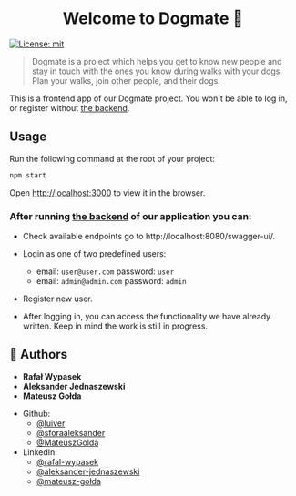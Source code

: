 <h1 align="center">Welcome to Dogmate 👋</h1>
<p>
  <a href="https://opensource.org/licenses/MIT" target="_blank">
    <img alt="License: mit" src="https://img.shields.io/badge/License-mit-yellow.svg" />
  </a>
</p>

> Dogmate is a project which helps you get to know new people and stay in touch with the ones you know during walks with your dogs. Plan your walks, join other people, and their dogs.

This is a frontend app of our Dogmate project. You won't be able to log in, or register
without [the backend](https://github.com/sforaaleksander/dogmate).

## Usage

Run the following command at the root of your project:

```sh
npm start
```

Open [http://localhost:3000](http://localhost:3000) to view it in the browser.

### After running [the backend](https://github.com/sforaaleksander/dogmate) of our application you can:

* Check available endpoints go to http://localhost:8080/swagger-ui/.

* Login as one of two predefined users:
    - email: `user@user.com`    password: `user`
    - email: `admin@admin.com`  password: `admin`

* Register new user.

* After logging in, you can access the functionality we have already written. Keep in mind the work is still in
  progress.

## 👤 Authors

- **Rafał Wypasek**
- **Aleksander Jednaszewski**
- **Mateusz Gołda**

* Github:
    - [@luiver](https://github.com/luiver)
    - [@sforaaleksander](https://github.com/sforaaleksander)
    - [@MateuszGolda](https://github.com/MateuszGolda)
* LinkedIn:
    - [@rafal-wypasek](https://linkedin.com/in/rafal-wypasek)
    - [@aleksander-jednaszewski](https://www.linkedin.com/in/aleksander-jednaszewski/)
    - [@mateusz-gołda](https://www.linkedin.com/in/mateusz-go%C5%82da-0246a8125/)
